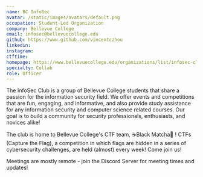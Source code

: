```yaml
---
name: BC InfoSec
avatar: /static/images/avatars/default.png
occupation: Student-Led Organization
company: Bellevue College
email: infosec@bellevuecollege.edu
github: https://www.github.com/vincentczhou
linkedin:
instagram:
ctftime:
homepage: https://www.bellevuecollege.edu/organizations/list/infosec-club
specialty: Collab
role: Officer
---
```


The InfoSec Club is a group of Bellevue College students that share a passion for the information security field. We offer events and competitions that are fun, engaging, and informative, and also provide study assistance for any information security and computer science related courses. Our goal is to build a community for security professionals, enthusiasts, and novices alike!

The club is home to Bellevue College's CTF team, ☕Black Matcha🍵 ! CTFs (Capture the Flag), a competition in which flags are hidden in a series of cybersecurity challenges, are held (almost) every week! Come join us!

Meetings are mostly remote - join the Discord Server for meeting times and updates!
